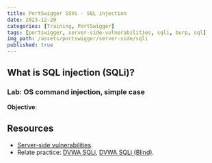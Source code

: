 ```yaml
---
title: PortSwigger SSVs - SQL injection
date: 2023-12-20
categories: [Training, PortSwigger]
tags: [portswigger, server-side-vulnerabilities, sqli, burp, sql]
img_path: /assets/portswigger/server-side/sqli
published: true
---
```


## What is SQL injection (SQLi)?


### Lab: OS command injection, simple case

**Objective**: 

## Resources

- [Server-side vulnerabilities](https://portswigger.net/web-security/learning-paths/server-side-vulnerabilities-apprentice).
- Relate practice: [DVWA SQLi](https://cspanias.github.io/posts/DVWA-SQL-Injection/), [DVWA SQLi (Blind)](https://cspanias.github.io/posts/DVWA-SQL-Injection-(Blind)/).